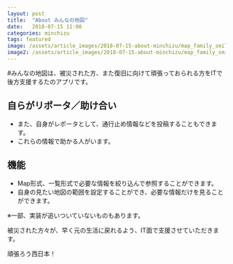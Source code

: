 ```yaml
---
layout: post
title:  "About みんなの地図"
date:   2018-07-15 11:00
categories: minchizu
tags: featured
image: /assets/article_images/2018-07-15-about-minchizu/map_family_smile.png
image2: /assets/article_images/2018-07-15-about-minchizu/map_family_smile.png
---
```

#みんなの地図は、被災された方、また復旧に向けて頑張っておられる方をITで後方支援するたのアプリです。

## 自らがリポータ／助け合い
- また、自身がレポータとして、通行止め情報などを投稿することもできます。
- これらの情報で助かる人がいます。

## 機能
- Map形式、一覧形式で必要な情報を絞り込んで参照することができます。
- 自身の見たい地図の範囲を設定することができ、必要な情報だけを見ることができます。

※一部、実装が追いついていないものもあります。


被災された方々が、早く元の生活に戻れるよう、IT面で支援させていただきます。

頑張ろう西日本！

